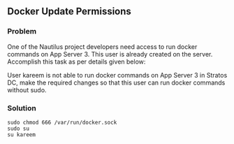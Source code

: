 ## Docker Update Permissions

### Problem

One of the Nautilus project developers need access to run docker commands on App Server 3. This user is already created
on the server. Accomplish this task as per details given below:

User kareem is not able to run docker commands on App Server 3 in Stratos DC, make the required changes so that this
user can run docker commands without sudo.

### Solution

```shell
sudo chmod 666 /var/run/docker.sock
sudo su
su kareem
```